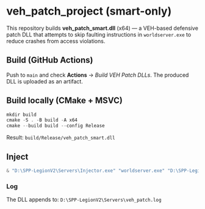 # veh_patch_project (smart-only)

This repository builds **veh_patch_smart.dll** (x64) — a VEH-based defensive patch DLL that
attempts to skip faulting instructions in `worldserver.exe` to reduce crashes from access violations.

## Build (GitHub Actions)

Push to `main` and check **Actions** → *Build VEH Patch DLLs*. The produced DLL is uploaded as an artifact.

## Build locally (CMake + MSVC)

```powershell
mkdir build
cmake -S . -B build -A x64
cmake --build build --config Release
```
Result: `build/Release/veh_patch_smart.dll`

## Inject

```powershell
& "D:\SPP-LegionV2\Servers\Injector.exe" "worldserver.exe" "D:\SPP-LegionV2\Servers\veh_patch_smart.dll"
```

### Log
The DLL appends to: `D:\SPP-LegionV2\Servers\veh_patch.log`
